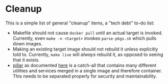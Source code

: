 # Cleanup

This is a simple list of general "cleanup" items, a "tech debt" to-do list:

* Makefile should not cause `docker pull` until an actual target is invoked. Currently, even `make -n <target>` invokes `parse-pkgs.sh` which pulls down images.
* Making an existing target image should not rebuild it unless explicitly told to. Currently, `make live` will _always_ rebuild it, as opposed to seeing that it exists.
* [pillar](https://github.com/lf-edge/eve/tree/master/pkg/pillar) as documented [here](https://github.com/lf-edge/eve/blob/master/docs/COMMS.md) is a catch-all that contains many different utilities and services merged in a single image and therefore container. This needs to be separated properly for security and maintainability.

